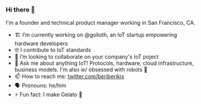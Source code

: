 ### Hi there 👋

I'm a founder and technical product manager working in San Francisco, CA.

- 🏗️ I’m currently working on @golioth, an IoT startup empowering hardware developers
- 🤓 I contribute to IoT standards
- 🤝 I’m looking to collaborate on your company's IoT poject
- 💬 Ask me about anything IoT! Protocols, hardware, cloud infrastructure, business models. I'm also w/ obsessed with robots 🤖
- 📫 How to reach me: [twitter.com/beriberikix](https://twitter.com/beriberikix)
- 🗣 Pronouns: he/him
- ⚡ Fun fact: I make Gelato 🍨
